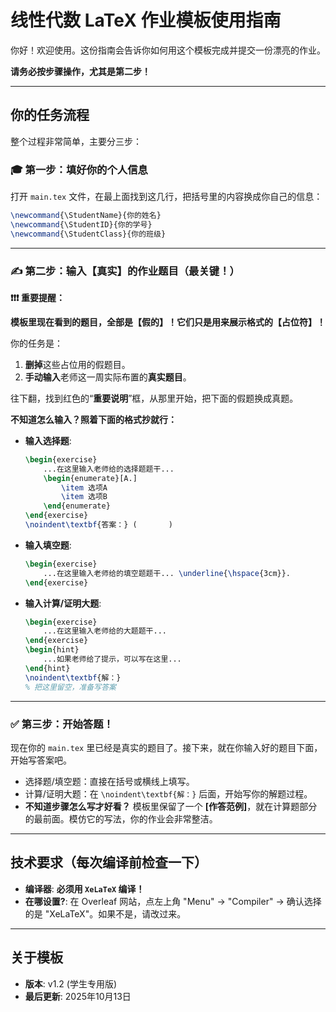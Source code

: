 # 线性代数 LaTeX 作业模板使用指南

你好！欢迎使用。这份指南会告诉你如何用这个模板完成并提交一份漂亮的作业。

**请务必按步骤操作，尤其是第二步！**

---

## 你的任务流程

整个过程非常简单，主要分三步：

### 🎓 **第一步：填好你的个人信息**

打开 `main.tex` 文件，在最上面找到这几行，把括号里的内容换成你自己的信息：

```latex
\newcommand{\StudentName}{你的姓名}
\newcommand{\StudentID}{你的学号}
\newcommand{\StudentClass}{你的班级}
```

---

### ✍️ **第二步：输入【真实】的作业题目（最关键！）**

**❗❗❗ 重要提醒：**

**模板里现在看到的题目，全部是【假的】！它们只是用来展示格式的【占位符】！**

你的任务是：
1.  **删掉**这些占位用的假题目。
2.  **手动输入**老师这一周实际布置的**真实题目**。

往下翻，找到红色的“**重要说明**”框，从那里开始，把下面的假题换成真题。

**不知道怎么输入？照着下面的格式抄就行：**

-   **输入选择题**:
    ```latex
    \begin{exercise}
        ...在这里输入老师给的选择题题干...
        \begin{enumerate}[A.]
            \item 选项A
            \item 选项B
        \end{enumerate}
    \end{exercise}
    \noindent\textbf{答案：} (       )
    ```
-   **输入填空题**:
    ```latex
    \begin{exercise}
        ...在这里输入老师给的填空题题干... \underline{\hspace{3cm}}.
    \end{exercise}
    ```
-   **输入计算/证明大题**:
    ```latex
    \begin{exercise}
        ...在这里输入老师给的大题题干...
    \end{exercise}
    \begin{hint}
        ...如果老师给了提示，可以写在这里...
    \end{hint}
    \noindent\textbf{解：}
    % 把这里留空，准备写答案
    ```

---

### ✅ **第三步：开始答题！**

现在你的 `main.tex` 里已经是真实的题目了。接下来，就在你输入好的题目下面，开始写答案吧。

-   选择题/填空题：直接在括号或横线上填写。
-   计算/证明大题：在 `\noindent\textbf{解：}` 后面，开始写你的解题过程。
-   **不知道步骤怎么写才好看？** 模板里保留了一个 **[作答范例]**，就在计算题部分的最前面。模仿它的写法，你的作业会非常整洁。

---

## 技术要求（每次编译前检查一下）

-   **编译器**: **必须用 `XeLaTeX` 编译！**
-   **在哪设置?**: 在 Overleaf 网站，点左上角 "Menu" -> "Compiler" -> 确认选择的是 "XeLaTeX"。如果不是，请改过来。

---

## 关于模板

-   **版本**: v1.2 (学生专用版)
-   **最后更新**: 2025年10月13日
